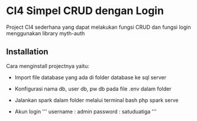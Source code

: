 # CI4 Simpel CRUD dengan Login

Project CI4 sederhana yang dapat melakukan fungsi CRUD dan fungsi login menggunakan library myth-auth


## Installation

Cara menginstall projectnya yaitu:
- Import file database yang ada di folder database ke sql server 
- Konfigurasi nama db, user db, pw db pada file .env dalam folder
- Jalankan spark dalam folder melalui terminal
bash
  php spark serve

- Akun login
'''
  username : admin
  password : satuduatiga
'''
